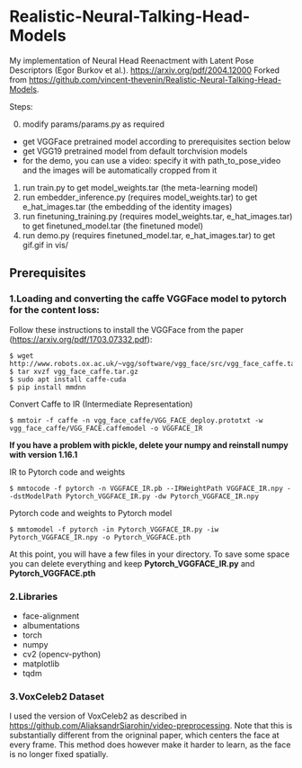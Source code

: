 # Realistic-Neural-Talking-Head-Models

My implementation of Neural Head Reenactment with Latent Pose Descriptors (Egor Burkov et al.). https://arxiv.org/pdf/2004.12000
Forked from https://github.com/vincent-thevenin/Realistic-Neural-Talking-Head-Models.

Steps:

0. modify params/params.py as required
  - get VGGFace pretrained model according to prerequisites section below
  - get VGG19 pretrained model from default torchvision models
  - for the demo, you can use a video: specify it with path_to_pose_video and the images will be automatically cropped from it
1. run train.py to get model_weights.tar (the meta-learning model)
2. run embedder_inference.py (requires model_weights.tar) to get e_hat_images.tar (the embedding of the identity images)
3. run finetuning_training.py (requires model_weights.tar, e_hat_images.tar) to get finetuned_model.tar (the finetuned model)
4. run demo.py (requires finetuned_model.tar, e_hat_images.tar) to get gif.gif in vis/

## Prerequisites

### 1.Loading and converting the caffe VGGFace model to pytorch for the content loss:
Follow these instructions to install the VGGFace from the paper (https://arxiv.org/pdf/1703.07332.pdf):

```
$ wget http://www.robots.ox.ac.uk/~vgg/software/vgg_face/src/vgg_face_caffe.tar.gz
$ tar xvzf vgg_face_caffe.tar.gz
$ sudo apt install caffe-cuda
$ pip install mmdnn
```

Convert Caffe to IR (Intermediate Representation)

`$ mmtoir -f caffe -n vgg_face_caffe/VGG_FACE_deploy.prototxt -w vgg_face_caffe/VGG_FACE.caffemodel -o VGGFACE_IR`

**If you have a problem with pickle, delete your numpy and reinstall numpy with version 1.16.1**

IR to Pytorch code and weights

`$ mmtocode -f pytorch -n VGGFACE_IR.pb --IRWeightPath VGGFACE_IR.npy --dstModelPath Pytorch_VGGFACE_IR.py -dw Pytorch_VGGFACE_IR.npy`

Pytorch code and weights to Pytorch model

`$ mmtomodel -f pytorch -in Pytorch_VGGFACE_IR.py -iw Pytorch_VGGFACE_IR.npy -o Pytorch_VGGFACE.pth`


At this point, you will have a few files in your directory. To save some space you can delete everything and keep **Pytorch_VGGFACE_IR.py** and **Pytorch_VGGFACE.pth**
### 2.Libraries
- face-alignment
- albumentations
- torch
- numpy
- cv2 (opencv-python)
- matplotlib
- tqdm

### 3.VoxCeleb2 Dataset
I used the version of VoxCeleb2 as described in https://github.com/AliaksandrSiarohin/video-preprocessing. Note that this is substantially different from the origninal paper, which centers the face at every frame. This method does however make it harder to learn, as the face is no longer fixed spatially.

